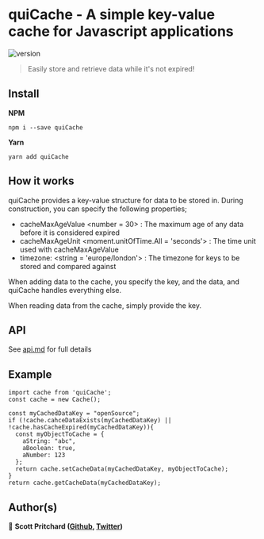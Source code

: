# quiCache - A simple key-value cache for Javascript applications

![version](https://img.shields.io/badge/version-1.0.0-blue.svg?cacheSeconds=2592000)

> Easily store and retrieve data while it's not expired!

## Install

**NPM**

`npm i --save quiCache`

**Yarn**

`yarn add quiCache`

## How it works

quiCache provides a key-value structure for data to be stored in. During construction, you can specify the following properties;

- cacheMaxAgeValue &lt;number = 30> : The maximum age of any data before it is considered expired
- cacheMaxAgeUnit &lt;moment.unitOfTime.All = 'seconds'> : The time unit used with cacheMaxAgeValue
- timezone: &lt;string = 'europe/london'> : The timezone for keys to be stored and compared against

When adding data to the cache, you specify the key, and the data, and quiCache handles everything else.

When reading data from the cache, simply provide the key.

## API

See [api.md](./api.md) for full details

## Example

    import cache from 'quiCache';
    const cache = new Cache();

    const myCachedDataKey = "openSource";
    if (!cache.cahceDataExists(myCachedDataKey) || !cache.hasCacheExpired(myCachedDataKey)){
      const myObjectToCache = {
        aString: "abc",
        aBoolean: true,
        aNumber: 123
      };
      return cache.setCacheData(myCachedDataKey, myObjectToCache);
    }
    return cache.getCacheData(myCachedDataKey);

## Author(s)

👤 **Scott Pritchard ([Github](https://github.com/ChronSyn), [Twitter](https://twitter.com/ChronSyn))**
